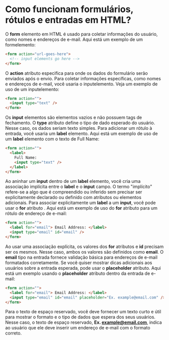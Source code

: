 # Como funcionam formulários, rótulos e entradas em HTML?

O **form** elemento em HTML é usado para coletar informações do usuário, como nomes e endereços de e-mail. Aqui está um exemplo de um formelemento:
```html
<form action="url-goes-here">
  <!-- input elements go here -->
</form>
```

O **action** atributo especifica para onde os dados do formulário serão enviados após o envio. Para coletar informações específicas, como nomes e endereços de e-mail, você usaria o inputelemento. Veja um exemplo de uso de um inputelemento:
```html
<form action="">
  <input type="text" />
</form>
```
Os **input** elementos são elementos vazios e não possuem tags de fechamento. O **type** atributo define o tipo de dado esperado do usuário. Nesse caso, os dados seriam texto simples. Para adicionar um rótulo à entrada, você usaria um **label** elemento. Aqui está um exemplo de uso de um **label** elemento com o texto de Full Name:
```html
<form action="">
  <label>
    Full Name:
    <input type="text" />
  </label>
</form>
```

Ao aninhar um **input** dentro de um **label** elemento, você cria uma associação implícita entre o **label** e o **input** campo. O termo "implícito" refere-se a algo que é compreendido ou inferido sem precisar ser explicitamente declarado ou definido com atributos ou elementos adicionais. Para associar explicitamente um **label** a um **input**, você pode usar o **for** atributo . Aqui está um exemplo de uso do **for** atributo para um rótulo de endereço de e-mail:
```html
<form action="">
  <label for="email"> Email Address: </label>
  <input type="email" id="email" />
</form>
```
Ao usar uma associação explícita, os valores dos **for** atributos e **id** precisam ser os mesmos. Nesse caso, ambos os valores são definidos como **email**. O **email** tipo na entrada fornece validação básica para endereços de e-mail formatados corretamente. Se você quiser mostrar dicas adicionais aos usuários sobre a entrada esperada, pode usar o **placeholder** atributo. Aqui está um exemplo usando o **placeholder** atributo dentro da entrada de e-mail:
```html
<form action="">
  <label for="email"> Email Address: </label>
  <input type="email" id="email" placeholder="Ex. example@email.com" />
</form>
```
Para o texto de espaço reservado, você deve fornecer um texto curto e útil para mostrar o formato e o tipo de dados que espera dos seus usuários. Nesse caso, o texto de espaço reservado, **Ex. example@email.com**, indica ao usuário que ele deve inserir um endereço de e-mail com o formato correto.
